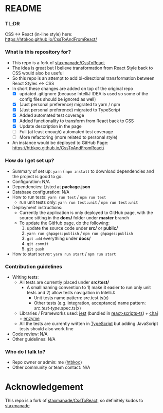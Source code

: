 # README #

### TL;DR ###

CSS <-> React (in-line style) here: https://htbkoo.github.io/CssToAndFromReact/ 

### What is this repository for? ###

* This repo is a fork of [staxmanade/CssToReact](https://github.com/staxmanade/CssToReact)
* The idea is great but I believe transformation from React Style back to CSS would also be useful
* So this repo is an attempt to add bi-directional transformation between React Styles <-> CSS
* In short these changes are added on top of the original repo
    - [x] updated .gitignore (because IntelliJ IDEA is used so some of the config files should be ignored as well)
    - [x] (Just personal preference) migrated to yarn / npm
    - [x] (Just personal preference) migrated to TypeScript
    - [x] Added automated test coverage
    - [x] Added functionality to transform from React back to CSS
    - [x] Update description in the page
    - [ ] Full (at least enough) automated test coverage
    - [ ] More refactoring (more related to personal style)
* An instance would be deployed to GitHub Page: https://htbkoo.github.io/CssToAndFromReact/

### How do I get set up? ###

* Summary of set up: ```yarn``` / ```npm install``` to download dependencies and the project is good to go.
* Configuration: N/A 
* Dependencies: Listed at **package.json**
* Database configuration: N/A
* How to run tests: ```yarn run test``` / ```npm run test```
    * run unit tests only: ```yarn run test:unit``` / ```npm run test:unit```
* Deployment instructions: 
    * Currently the application is only deployed to GitHub page, with the source sitting in the **docs/** folder under **master** branch
    * To update the GitHub page, do the following:
        1. update the source code under **src/** or **public/**
        2. ```yarn run ghpages:publish``` / ```npm run ghpages:publish```
        3. ```git add``` everything under **docs/**
        4. ```git commit```
        5. ```git push```
* How to start server: ```yarn run start``` / ```npm run start```

### Contribution guidelines ###

* Writing tests:
    * All tests are currently placed under **src/test/**
        * A small naming convention to 1) make it easier to run only unit tests and 2) allow tests navigation in IntelliJ: 
            * Unit tests name pattern: *src*.test.ts(x)
            * Other tests (e.g. integration, acceptance) name pattern: *src*.*test-type*.spec.ts(x)
    * Libraries / Frameworks used: [jest](https://facebook.github.io/jest/) (bundled in [react-scripts-ts](https://github.com/wmonk/create-react-app-typescript)) + [chai](http://www.chaijs.com/) + [enzyme](http://airbnb.io/enzyme/)
    * All the tests are currently written in [TypeScript](https://www.typescriptlang.org/) but adding JavaScript tests should also work fine  
* Code review: N/A
* Other guidelines: N/A

### Who do I talk to? ###

* Repo owner or admin: me ([htbkoo](https://bitbucket.org/htbkoo/))
* Other community or team contact: N/A

# Acknowledgement
This repo is a fork of [staxmanade/CssToReact](https://github.com/staxmanade/CssToReact), so definitely kudos to [staxmanade](https://github.com/staxmanade) 
